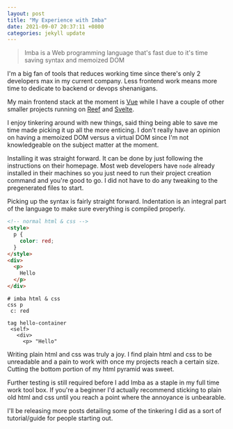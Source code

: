 ```yaml
---
layout: post
title: "My Experience with Imba"
date: 2021-09-07 20:37:11 +0800
categories: jekyll update
---
```


> Imba is a Web programming language that's fast due to it's time saving syntax and memoized DOM

I'm a big fan of tools that reduces working time since there's only 2 developers max in my current company. Less frontend work means more time to dedicate to backend or devops shenanigans.

My main frontend stack at the moment is [Vue](https://vuejs.org/) while I have a couple of other smaller projects running on [Reef](https://reefjs.com/) and [Svelte](https://svelte.dev/).

I enjoy tinkering around with new things, said thing being able to save me time made picking it up all the more enticing. I don't really have an opinion on having a memoized DOM versus a virtual DOM since I'm not knowledgeable on the subject matter at the moment.

Installing it was straight forward. It can be done by just following the instructions on their homepage. Most web developers have `node` already installed in their machines so you just need to run their project creation command and you're good to go. I did not have to do any tweaking to the pregenerated files to start.

Picking up the syntax is fairly straight forward. Indentation is an integral part of the language to make sure everything is compiled properly. 

```html
<!-- normal html & css -->
<style>
  p {
    color: red;
  }
</style>
<div>
  <p>
    Hello
  </p>
</div>
 ```

 ```imba
# imba html & css
css p
  c: red

tag hello-container
  <self>
    <div>
      <p> "Hello"
 ```

Writing plain html and css was truly a joy. I find plain html and css to be unreadable and a pain to work with once my projects reach a certain size. Cutting the bottom portion of my html pyramid was sweet.

Further testing is still required before I add Imba as a staple in my full time work tool box. If you're a beginner I'd actually recommend sticking to plain old html and css until you reach a point where the annoyance is unbearable. 

I'll be releasing more posts detailing some of the tinkering I did as a sort of tutorial/guide for people starting out.
